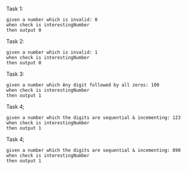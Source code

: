 Task 1:
````
given a number which is invalid: 0
when check is interestingNumber
then output 0
````

Task 2:
````
given a number which is invalid: 1
when check is interestingNumber
then output 0
````

Task 3:
````
given a number which Any digit followed by all zeros: 100
when check is interestingNumber
then output 1
````

Task 4;
````
given a number which the digits are sequential & incementing: 123
when check is interestingNumber
then output 1
````

Task 4;
````
given a number which the digits are sequential & incementing: 890
when check is interestingNumber
then output 1
````